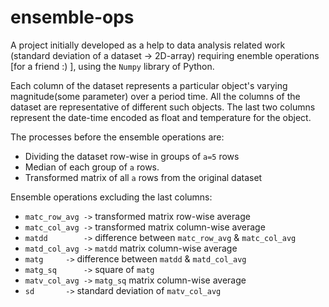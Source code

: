 # ensemble-ops

A project initially developed as a help to data analysis related work (standard deviation of a dataset -> 2D-array) requiring enemble operations [for a friend :) ], using the `Numpy` library of Python.

Each column of the dataset represents a particular object's varying magnitude(some parameter) over a period time. All the columns of the dataset are representative of different such objects. The last two columns represent the date-time encoded as float and temperature for the object.



The processes before the ensemble operations are:
 * Dividing the dataset row-wise in groups of `a=5` rows
 * Median of each group of `a` rows.
 * Transformed matrix of all `a` rows from the original dataset
	
Ensemble operations excluding the last columns:
 * `matc_row_avg ->` transformed matrix row-wise average
 * `matc_col_avg ->` transformed matrix column-wise average
 * `matdd        ->` difference between `matc_row_avg` & `matc_col_avg` 
 * `matd_col_avg ->` `matdd` matrix column-wise average
 * `matg 	 ->` difference between `matdd` & `matd_col_avg`
 * `matg_sq 	 ->` square of `matg`
 * `matv_col_avg ->` `matg_sq` matrix column-wise average
 * `sd 		 ->` standard deviation of `matv_col_avg` 
